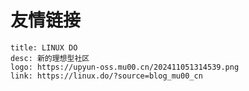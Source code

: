 # 友情链接

```component VPCard
title: LINUX DO
desc: 新的理想型社区
logo: https://upyun-oss.mu00.cn/202411051314539.png
link: https://linux.do/?source=blog_mu00_cn
```
